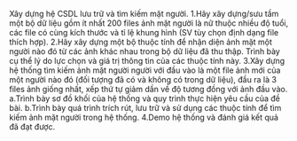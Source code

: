 Xây dựng hệ CSDL lưu trữ và tìm kiếm mặt người.
1.Hãy xây dựng/sưu tầm một bộ dữ liệu gồm ít nhất 200 files ảnh mặt người là nữ thuộc nhiều độ tuổi, các file có cùng kích thước và tỉ lệ khung hình (SV tùy chọn định dạng file thích hợp).
2.Hãy xây dựng một bộ thuộc tính để nhận diện ảnh mặt một người nào đó từ các ảnh khác nhau trong bộ dữ liệu đã thu thập. Trình bày cụ thể lý do lực chọn và giá trị thông tin của các thuộc tính này.
3.Xây dựng hệ thống tìm kiếm ảnh mặt người người với đầu vào là một file ảnh mới của một người nào đó (đối tượng đã có và không có trong dữ liệu), đầu ra là 3 files ảnh giống nhất, xếp thứ tự giảm dần về độ tương đồng với ảnh đầu vào.
a.Trình bày sơ đồ khối của hệ thống và quy trình thực hiện yêu cầu của đề bài.
b.Trình bày quá trình trích rút, lưu trữ và sử dụng các thuộc tính để tìm kiếm ảnh mặt người trong hệ thống.
4.Demo hệ thống và đánh giá kết quả đã đạt được.